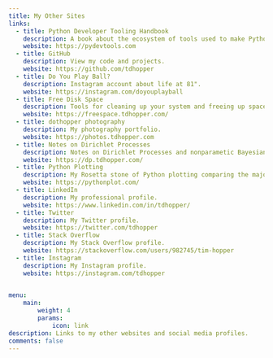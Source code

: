 ```yaml
---
title: My Other Sites 
links:
  - title: Python Developer Tooling Handbook
    description: A book about the ecosystem of tools used to make Python development easier and more productive
    website: https://pydevtools.com 
  - title: GitHub
    description: View my code and projects. 
    website: https://github.com/tdhopper
  - title: Do You Play Ball?
    description: Instagram account about life at 81".
    website: https://instagram.com/doyouplayball
  - title: Free Disk Space
    description: Tools for cleaning up your system and freeing up space, especially for developers. 
    website: https://freespace.tdhopper.com/
  - title: dothopper photography
    description: My photography portfolio. 
    website: https://photos.tdhopper.com  
  - title: Notes on Dirichlet Processes 
    description: Notes on Dirichlet Processes and nonparametic Bayesian inference that I compiled in 2015.
    website: https://dp.tdhopper.com/ 
  - title: Python Plotting    
    description: My Rosetta stone of Python plotting comparing the major Python plotting libraries. 
    website: https://pythonplot.com/
  - title: LinkedIn
    description: My professional profile. 
    website: https://www.linkedin.com/in/tdhopper/
  - title: Twitter
    description: My Twitter profile. 
    website: https://twitter.com/tdhopper
  - title: Stack Overflow
    description: My Stack Overflow profile. 
    website: https://stackoverflow.com/users/982745/tim-hopper
  - title: Instagram
    description: My Instagram profile. 
    website: https://instagram.com/tdhopper
  

menu:
    main: 
        weight: 4
        params:
            icon: link
description: Links to my other websites and social media profiles.
comments: false
---
```

